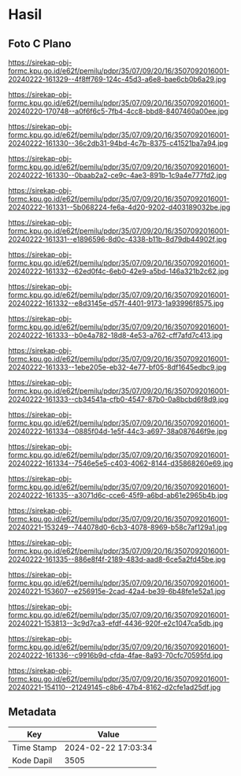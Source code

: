 # Hasil

## Foto C Plano

https://sirekap-obj-formc.kpu.go.id/e62f/pemilu/pdpr/35/07/09/20/16/3507092016001-20240222-161329--4f8ff769-124c-45d3-a6e8-bae6cb0b6a29.jpg

https://sirekap-obj-formc.kpu.go.id/e62f/pemilu/pdpr/35/07/09/20/16/3507092016001-20240220-170748--a0f6f6c5-7fb4-4cc8-bbd8-8407460a00ee.jpg

https://sirekap-obj-formc.kpu.go.id/e62f/pemilu/pdpr/35/07/09/20/16/3507092016001-20240222-161330--36c2db31-94bd-4c7b-8375-c41521ba7a94.jpg

https://sirekap-obj-formc.kpu.go.id/e62f/pemilu/pdpr/35/07/09/20/16/3507092016001-20240222-161330--0baab2a2-ce9c-4ae3-891b-1c9a4e777fd2.jpg

https://sirekap-obj-formc.kpu.go.id/e62f/pemilu/pdpr/35/07/09/20/16/3507092016001-20240222-161331--5b068224-fe6a-4d20-9202-d403189032be.jpg

https://sirekap-obj-formc.kpu.go.id/e62f/pemilu/pdpr/35/07/09/20/16/3507092016001-20240222-161331--e1896596-8d0c-4338-b11b-8d79db44902f.jpg

https://sirekap-obj-formc.kpu.go.id/e62f/pemilu/pdpr/35/07/09/20/16/3507092016001-20240222-161332--62ed0f4c-6eb0-42e9-a5bd-146a321b2c62.jpg

https://sirekap-obj-formc.kpu.go.id/e62f/pemilu/pdpr/35/07/09/20/16/3507092016001-20240222-161332--e8d3145e-d57f-4401-9173-1a93996f8575.jpg

https://sirekap-obj-formc.kpu.go.id/e62f/pemilu/pdpr/35/07/09/20/16/3507092016001-20240222-161333--b0e4a782-18d8-4e53-a762-cff7afd7c413.jpg

https://sirekap-obj-formc.kpu.go.id/e62f/pemilu/pdpr/35/07/09/20/16/3507092016001-20240222-161333--1ebe205e-eb32-4e77-bf05-8df1645edbc9.jpg

https://sirekap-obj-formc.kpu.go.id/e62f/pemilu/pdpr/35/07/09/20/16/3507092016001-20240222-161333--cb34541a-cfb0-4547-87b0-0a8bcbd6f8d9.jpg

https://sirekap-obj-formc.kpu.go.id/e62f/pemilu/pdpr/35/07/09/20/16/3507092016001-20240222-161334--0885f04d-1e5f-44c3-a697-38a087646f9e.jpg

https://sirekap-obj-formc.kpu.go.id/e62f/pemilu/pdpr/35/07/09/20/16/3507092016001-20240222-161334--7546e5e5-c403-4062-8144-d35868260e69.jpg

https://sirekap-obj-formc.kpu.go.id/e62f/pemilu/pdpr/35/07/09/20/16/3507092016001-20240222-161335--a3071d6c-cce6-45f9-a6bd-ab61e2965b4b.jpg

https://sirekap-obj-formc.kpu.go.id/e62f/pemilu/pdpr/35/07/09/20/16/3507092016001-20240221-153249--744078d0-6cb3-4078-8969-b58c7af129a1.jpg

https://sirekap-obj-formc.kpu.go.id/e62f/pemilu/pdpr/35/07/09/20/16/3507092016001-20240222-161335--886e8f4f-2189-483d-aad8-6ce5a2fd45be.jpg

https://sirekap-obj-formc.kpu.go.id/e62f/pemilu/pdpr/35/07/09/20/16/3507092016001-20240221-153607--e256915e-2cad-42a4-be39-6b48fe1e52a1.jpg

https://sirekap-obj-formc.kpu.go.id/e62f/pemilu/pdpr/35/07/09/20/16/3507092016001-20240221-153813--3c9d7ca3-efdf-4436-920f-e2c1047ca5db.jpg

https://sirekap-obj-formc.kpu.go.id/e62f/pemilu/pdpr/35/07/09/20/16/3507092016001-20240222-161336--c9916b9d-cfda-4fae-8a93-70cfc70595fd.jpg

https://sirekap-obj-formc.kpu.go.id/e62f/pemilu/pdpr/35/07/09/20/16/3507092016001-20240221-154110--21249145-c8b6-47b4-8162-d2cfe1ad25df.jpg


## Metadata

| Key        | Value               |
| ---------- | ------------------- |
| Time Stamp | 2024-02-22 17:03:34 |
| Kode Dapil | 3505                |



